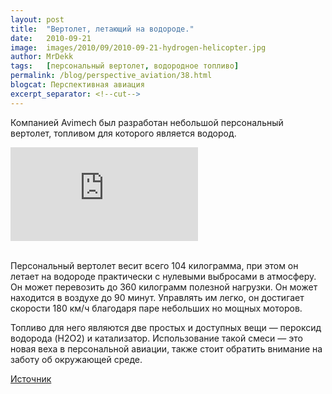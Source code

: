 ```yaml
---
layout: post
title:  "Вертолет, летающий на водороде."
date:   2010-09-21
image:  images/2010/09/2010-09-21-hydrogen-helicopter.jpg
author: MrDekk
tags:   [персональный вертолет, водородное топливо]
permalink: /blog/perspective_aviation/38.html
blogcat: Перспективная авиация
excerpt_separator: <!--cut-->
---
```


Компанией Avimech был разработан небольшой персональный вертолет, топливом для которого является водород.

<!--cut-->

<iframe src="https://www.youtube.com/embed/oOvsD1zNoDI" frameborder="0" allowfullscreen></iframe><br /><br />

Персональный вертолет весит всего 104 килограмма, при этом он летает на водороде практически с нулевыми выбросами в атмосферу. Он может перевозить до 360 килограмм полезной нагрузки. Он может находится в воздухе до 90 минут. Управлять им легко, он достигает скорости 180 км/ч благодаря паре небольших но мощных моторов. 

Топливо для него являются две простых и доступных вещи — пероксид водорода (H2O2) и катализатор. Использование такой смеси — это новая веха в персональной авиации, также стоит обратить внимание на заботу об окружающей среде. 

[Источник](http://www.alternative-energy-news.info/hydrogen-powered-personal-helicopter/)